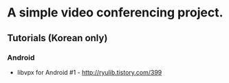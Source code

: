 # A simple video conferencing project.

## Tutorials (Korean only)

### Android

* libvpx for Android #1 - http://ryulib.tistory.com/399
